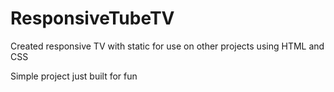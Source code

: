 # ResponsiveTubeTV
Created responsive TV with static for use on other projects using HTML and CSS

Simple project just built for fun
